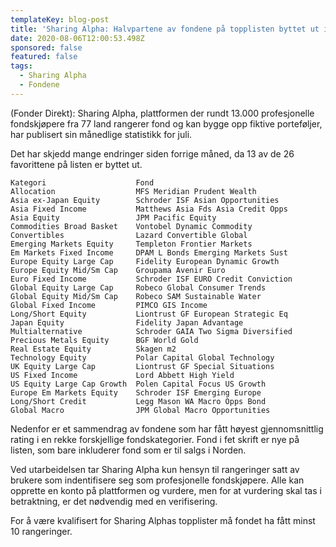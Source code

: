 ```yaml
---
templateKey: blog-post
title: 'Sharing Alpha: Halvpartene av fondene på topplisten byttet ut i juli'
date: 2020-08-06T12:00:53.498Z
sponsored: false
featured: false
tags:
  - Sharing Alpha
  - Fondene
---
```

(Fonder Direkt): Sharing Alpha, plattformen der rundt 13.000 profesjonelle fondskjøpere fra 77 land rangerer fond og kan bygge opp fiktive porteføljer, har publisert sin månedlige statistikk for juli.

Det har skjedd mange endringer siden forrige måned, da 13 av de 26 favorittene på listen er byttet ut.

```
Kategori                    Fond
Allocation                  MFS Meridian Prudent Wealth        
Asia ex-Japan Equity        Schroder ISF Asian Opportunities
Asia Fixed Income           Matthews Asia Fds Asia Credit Opps 
Asia Equity                 JPM Pacific Equity                 
Commodities Broad Basket    Vontobel Dynamic Commodity         
Convertibles                Lazard Convertible Global
Emerging Markets Equity     Templeton Frontier Markets         
Em Markets Fixed Income     DPAM L Bonds Emerging Markets Sust
Europe Equity Large Cap     Fidelity European Dynamic Growth
Europe Equity Mid/Sm Cap    Groupama Avenir Euro               
Euro Fixed Income           Schroder ISF EURO Credit Conviction
Global Equity Large Cap     Robeco Global Consumer Trends      
Global Equity Mid/Sm Cap    Robeco SAM Sustainable Water
Global Fixed Income         PIMCO GIS Income
Long/Short Equity           Liontrust GF European Strategic Eq
Japan Equity                Fidelity Japan Advantage
Multialternative            Schroder GAIA Two Sigma Diversified
Precious Metals Equity      BGF World Gold                     
Real Estate Equity          Skagen m2 
Technology Equity           Polar Capital Global Technology    
UK Equity Large Cap         Liontrust GF Special Situations    
US Fixed Income             Lord Abbett High Yield
US Equity Large Cap Growth  Polen Capital Focus US Growth      
Europe Em Markets Equity    Schroder ISF Emerging Europe
Long/Short Credit           Legg Mason WA Macro Opps Bond
Global Macro                JPM Global Macro Opportunities     
```

Nedenfor er et sammendrag av fondene som har fått høyest gjennomsnittlig rating i en rekke forskjellige fondskategorier. Fond i fet skrift er nye på listen, som bare inkluderer fond som er til salgs i Norden.

Ved utarbeidelsen tar Sharing Alpha kun hensyn til rangeringer satt av brukere som indentifisere seg som profesjonelle fondskjøpere. Alle kan opprette en konto på plattformen og vurdere, men for at vurdering skal tas i betraktning, er det nødvendig med en verifisering.

For å være kvalifisert for Sharing Alphas topplister må fondet ha fått minst 10 rangeringer.
